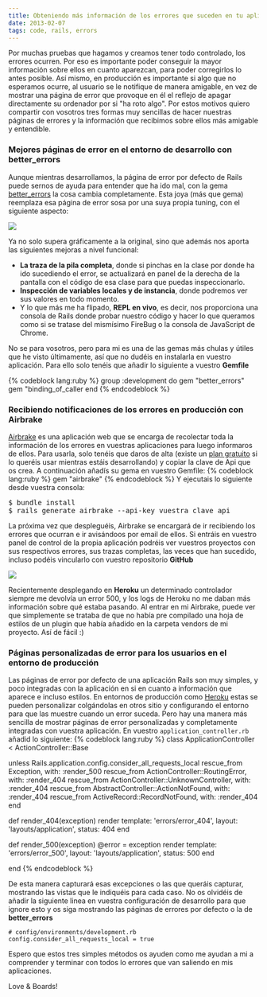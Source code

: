 ```yaml
---
title: Obteniendo más información de los errores que suceden en tu aplicación Rails
date: 2013-02-07
tags: code, rails, errors
---
```


Por muchas pruebas que hagamos y creamos tener todo controlado, los errores ocurren. Por eso es importante poder conseguir la mayor información sobre ellos en cuanto aparezcan, para poder corregirlos lo antes posible. Así mismo, en producción es importante si algo que no esperamos ocurre, al usuario se le notifique de manera amigable, en vez de mostrar una página de error que provoque en él el reflejo de apagar directamente su ordenador por si "ha roto algo". Por estos motivos quiero compartir con vosotros tres formas muy sencillas de hacer nuestras páginas de errores y la información que recibimos sobre ellos más amigable y entendible.

<!--more-->

### Mejores páginas de error en el entorno de desarrollo con better_errors ###
Aunque mientras desarrollamos, la página de error por defecto de Rails puede sernos de ayuda para entender que ha ido mal, con la gema <a href="https://github.com/charliesome/better_errors" target="_blank" title="Better Errors">better_errors</a> la cosa cambia completamente. Esta joya (más que gema) reemplaza esa página de error sosa por una suya propia tuning, con el siguiente aspecto:

<img src="https://a248.e.akamai.net/camo.github.com/f05d967fb90cbe3e686ad794062c2151f7ee19a5/687474703a2f2f692e696d6775722e636f6d2f7a594f58462e706e67"/>

Ya no solo supera gráficamente a la original, sino que además nos aporta las siguientes mejoras a nivel funcional:

* **La traza de la pila completa**, donde si pinchas en la clase por donde ha ido sucediendo el error, se actualizará en panel de la derecha de la pantalla con el código de esa clase para que puedas inspeccionarlo.
* **Inspección de variables locales y de instancia**, donde podremos ver sus valores en todo momento.
* Y lo que más me ha flipado, **REPL en vivo**, es decir, nos proporciona una consola de Rails donde probar nuestro código y hacer lo que queramos como si se tratase del mismísimo FireBug o la consola de JavaScript de Chrome.

No se para vosotros, pero para mi es una de las gemas más chulas y útiles que he visto últimamente, así que no dudéis en instalarla en vuestro aplicación. Para ello solo tenéis que añadir lo siguiente a vuestro **Gemfile**

{% codeblock lang:ruby %}
group :development do
  gem "better_errors"
  gem "binding_of_caller
end
{% endcodeblock %}

### Recibiendo notificaciones de los errores en producción con Airbrake ###
<a href="https://airbrake.io/pages/home" target="_blank" title="Airbrake">Airbrake</a> es una aplicación web que se encarga de recolectar toda la información de los errores en vuestras aplicaciones para luego informaros de ellos. Para usarla, solo tenéis que daros de alta (existe un <a href="https://signup.airbrake.io/account/new/Free" target="_blank" title="Airbrake free plan">plan gratuito</a> si lo queréis usar mientras estáis desarrollando) y copiar la clave de Api que os crea. A continuación añadís su gema en vuestro Gemfile:
{% codeblock lang:ruby %}
gem "airbrake"
{% endcodeblock %}
Y ejecutais lo siguiente desde vuestra consola:
<pre>
$ bundle install
$ rails generate airbrake --api-key vuestra_clave_api
</pre>
La próxima vez que despleguéis, Airbrake se encargará de ir recibiendo los errores que ocurran e ir avisándoos por email de ellos. Si entráis en vuestro panel de control de la propia aplicación podréis ver vuestros proyectos con sus respectivos errores, sus trazas completas, las veces que han sucedido, incluso podéis vincularlo con vuestro repositorio **GitHub**

<img src="/images/blog/airbrakescreen.png"/>

Recientemente desplegando en **Heroku** un determinado controlador siempre me devolvía un error 500, y los logs de Heroku no me daban más información sobre qué estaba pasando. Al entrar en mi Airbrake, puede ver que simplemente se trataba de que no había pre compilado una hoja de estilos de un plugin que había añadido en la carpeta vendors de mi proyecto. Así de fácil :)

### Páginas personalizadas de error para los usuarios en el entorno de producción ###
Las páginas de error por defecto de una aplicación Rails son muy simples, y poco integradas con la aplicación en si en cuanto a información que aparece e incluso estilos. En entornos de producción como <a href="http://www.heroku.com/" target="_blank" title="Heroku">Heroku</a> estas se pueden personalizar colgándolas en otros sitio y configurando el entorno para que las muestre cuando un error suceda. Pero hay una manera más sencilla de mostrar páginas de error personalizadas y completamente integradas con vuestra aplicación. En vuestro <code>application_controller.rb</code> añadid lo siguiente:
{% codeblock lang:ruby %}
class ApplicationController < ActionController::Base

  unless Rails.application.config.consider_all_requests_local
    rescue_from Exception, with: :render_500
    rescue_from ActionController::RoutingError, with: :render_404
    rescue_from ActionController::UnknownController, with: :render_404
    rescue_from AbstractController::ActionNotFound, with: :render_404
    rescue_from ActiveRecord::RecordNotFound, with: :render_404
  end

  def render_404(exception)
    render template: 'errors/error_404', layout: 'layouts/application', status: 404
  end

  def render_500(exception)
    @error = exception
    render template: 'errors/error_500', layout: 'layouts/application', status: 500
  end

end
{% endcodeblock %}

De esta manera capturará esas excepciones o las que queráis capturar, mostrando las vistas que le indiquéis para cada caso. No os olvidéis de añadir la siguiente linea en vuestra configuración de desarrollo para que ignore esto y os siga mostrando las páginas de errores por defecto o la de **better_errors**

    # config/environments/development.rb
    config.consider_all_requests_local = true

Espero que estos tres simples métodos os ayuden como me ayudan a mi a comprender y terminar con todos lo errores que van saliendo en mis aplicaciones.

Love & Boards!
